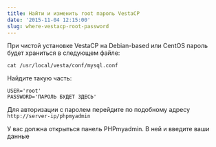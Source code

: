 ```yaml
---
title: Найти и изменить root пароль VestaCP
date: '2015-11-04 12:15:00'
slug: where-vestacp-root-password
---
```


При чистой установке VestaCP на Debian-based или CentOS пароль будет храниться в следующем файле:

<!--truncate-->

`cat /usr/local/vesta/conf/mysql.conf`

Найдите такую часть:

    USER='root'
    PASSWORD='ПАРОЛЬ БУДЕТ ЗДЕСЬ'

Для авторизации с паролем перейдите по подобному адресу
`http://server-ip/phpmyadmin`

У вас должна открыться панель PHPmyadmin. В ней и введите ваши данные
